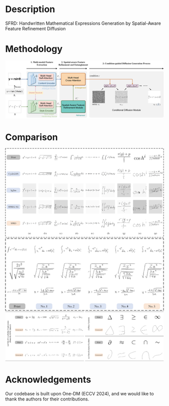 # Description
SFRD: Handwritten Mathematical Expressions Generation by Spatial-Aware Feature Refinement Diffusion

# Methodology


![Model](https://github.com/Fyzjym/SFRD_Part/blob/master/fig/01_net_GO.png)


# Comparison

![Result](https://github.com/Fyzjym/SFRD_Part/blob/master/fig/compare.png)
![Result](https://github.com/Fyzjym/SFRD_Part/blob/master/fig/abla.png)
![Result](https://github.com/Fyzjym/SFRD_Part/blob/master/fig/ALL_3_sence.png)




# Acknowledgements
Our codebase is built upon One-DM (ECCV 2024), and we would like to thank the authors for their contributions.
